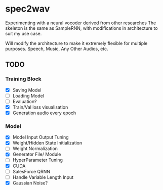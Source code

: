# spec2wav

Experimenting with a neural vocoder derived from other researches
The skeleton is the same as SampleRNN, with modifications in architecture to suit my use case.

Will modify the architecture to make it extremely flexible for multiple purposes. Speech, Music, Any Other Audios, etc.

## TODO
### Training Block
  - [x] Saving Model
  - [ ] Loading Model
  - [ ] Evaluation?
  - [x] Train/Val loss visualisation
  - [x] Generation audio every epoch
### Model
  - [x] Model Input Output Tuning
  - [x] Weight/Hidden State Initialization
  - [ ] Weight Normalization
  - [x] Generator File/ Module
- [ ] HyperParameter Tuning
- [x] CUDA
- [ ] SalesForce QRNN
- [ ] Handle Variable Length Input
- [x] Gaussian Noise?
